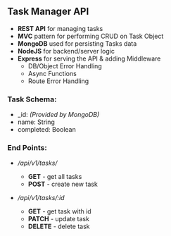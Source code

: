 ## Task Manager API
* **REST API** for managing tasks
* **MVC** pattern for performing CRUD on Task Object
* **MongoDB** used for persisting Tasks data
* **NodeJS** for backend/server logic 
* **Express** for serving the API & adding Middleware
  + DB/Object Error Handling
  + Async Functions
  + Route Error Handling

### Task Schema:
+ _id: _(Provided by MongoDB)_
+ name: String 
+ completed: Boolean

### End Points:
+ _/api/v1/tasks/_
  - **GET** - get all tasks
  - **POST** - create new task
  
+ _/api/v1/tasks/:id_
  - **GET** - get task with id 
  - **PATCH** - update task
  - **DELETE** - delete task
